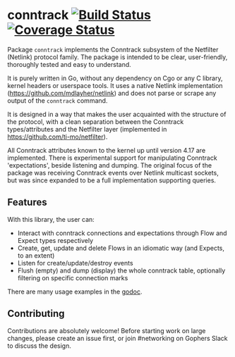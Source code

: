# conntrack [![Build Status](https://semaphoreci.com/api/v1/ti-mo/conntrack/branches/master/shields_badge.svg)](https://semaphoreci.com/ti-mo/conntrack) [![Coverage Status](https://coveralls.io/repos/github/ti-mo/conntrack/badge.svg?branch=master)](https://coveralls.io/github/ti-mo/conntrack?branch=master)

Package `conntrack` implements the Conntrack subsystem of the Netfilter (Netlink) protocol family.
The package is intended to be clear, user-friendly, thoroughly tested and easy to understand.

It is purely written in Go, without any dependency on Cgo or any C library, kernel headers
or userspace tools.  It uses a native Netlink implementation (https://github.com/mdlayher/netlink)
and does not parse or scrape any output of the `conntrack` command.

It is designed in a way that makes the user acquainted with the structure of the protocol,
with a clean separation between the Conntrack types/attributes and the Netfilter layer (implemented
in https://github.com/ti-mo/netfilter).

All Conntrack attributes known to the kernel up until version 4.17 are implemented. There is experimental
support for manipulating Conntrack 'expectations', beside listening and dumping. The original focus of the
package was receiving Conntrack events over Netlink multicast sockets, but was since expanded to be a full
implementation supporting queries.

## Features

With this library, the user can:

- Interact with conntrack connections and expectations through Flow and Expect types respectively
- Create, get, update and delete Flows in an idiomatic way (and Expects, to an extent)
- Listen for create/update/destroy events
- Flush (empty) and dump (display) the whole conntrack table, optionally filtering on specific connection marks

There are many usage examples in the [godoc](https://godoc.org/github.com/ti-mo/conntrack).

## Contributing

Contributions are absolutely welcome! Before starting work on large changes, please create an issue first,
or join #networking on Gophers Slack to discuss the design.
